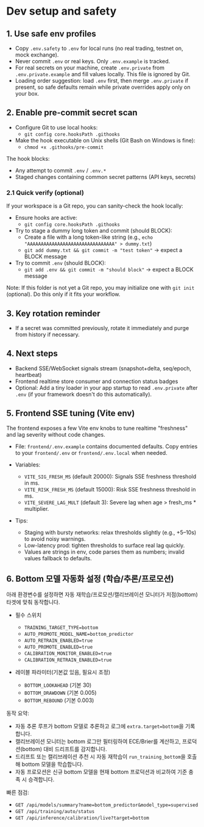 # Dev setup and safety

## 1. Use safe env profiles
- Copy `.env.safety` to `.env` for local runs (no real trading, testnet on, mock exchange).
- Never commit `.env` or real keys. Only `.env.example` is tracked.
- For real secrets on your machine, create `.env.private` from `.env.private.example` and fill values locally. This file is ignored by Git.
- Loading order suggestion: load `.env` first, then merge `.env.private` if present, so safe defaults remain while private overrides apply only on your box.

## 2. Enable pre-commit secret scan
- Configure Git to use local hooks:
  - `git config core.hooksPath .githooks`
- Make the hook executable on Unix shells (Git Bash on Windows is fine):
  - `chmod +x .githooks/pre-commit`

The hook blocks:
- Any attempt to commit `.env` / `.env.*`
- Staged changes containing common secret patterns (API keys, secrets)

### 2.1 Quick verify (optional)
If your workspace is a Git repo, you can sanity-check the hook locally:

- Ensure hooks are active:
  - `git config core.hooksPath .githooks`
- Try to stage a dummy long token and commit (should BLOCK):
  - Create a file with a long token-like string (e.g., `echo "AAAAAAAAAAAAAAAAAAAAAAAAAAAAAAAA" > dummy.txt`)
  - `git add dummy.txt && git commit -m "test token"` → expect a BLOCK message
- Try to commit `.env` (should BLOCK):
  - `git add .env && git commit -m "should block"` → expect a BLOCK message

Note: If this folder is not yet a Git repo, you may initialize one with `git init` (optional). Do this only if it fits your workflow.

## 3. Key rotation reminder
- If a secret was committed previously, rotate it immediately and purge from history if necessary.

## 4. Next steps
- Backend SSE/WebSocket signals stream (snapshot+delta, seq/epoch, heartbeat)
- Frontend realtime store consumer and connection status badges
 - Optional: Add a tiny loader in your app startup to read `.env.private` after `.env` (if your framework doesn't do this automatically).

## 5. Frontend SSE tuning (Vite env)
The frontend exposes a few Vite env knobs to tune realtime "freshness" and lag severity without code changes.

- File: `frontend/.env.example` contains documented defaults. Copy entries to your `frontend/.env` or `frontend/.env.local` when needed.

- Variables:
  - `VITE_SIG_FRESH_MS` (default 20000): Signals SSE freshness threshold in ms.
  - `VITE_RISK_FRESH_MS` (default 15000): Risk SSE freshness threshold in ms.
  - `VITE_SEVERE_LAG_MULT` (default 3): Severe lag when age > fresh_ms * multiplier.

- Tips:
  - Staging with bursty networks: relax thresholds slightly (e.g., +5–10s) to avoid noisy warnings.
  - Low-latency prod: tighten thresholds to surface real lag quickly.
  - Values are strings in env, code parses them as numbers; invalid values fallback to defaults.

## 6. Bottom 모델 자동화 설정 (학습/추론/프로모션)

아래 환경변수를 설정하면 자동 재학습/프로모션/캘리브레이션 모니터가 저점(bottom) 타겟에 맞춰 동작합니다.

- 필수 스위치
  - `TRAINING_TARGET_TYPE=bottom`
  - `AUTO_PROMOTE_MODEL_NAME=bottom_predictor`
  - `AUTO_RETRAIN_ENABLED=true`
  - `AUTO_PROMOTE_ENABLED=true`
  - `CALIBRATION_MONITOR_ENABLED=true`
  - `CALIBRATION_RETRAIN_ENABLED=true`

- 레이블 파라미터(기본값 있음, 필요시 조정)
  - `BOTTOM_LOOKAHEAD` (기본 30)
  - `BOTTOM_DRAWDOWN` (기본 0.005)
  - `BOTTOM_REBOUND` (기본 0.003)

동작 요약:
- 자동 추론 루프가 bottom 모델로 추론하고 로그에 `extra.target=bottom`을 기록합니다.
- 캘리브레이션 모니터는 bottom 로그만 필터링하여 ECE/Brier를 계산하고, 프로덕션(bottom) 대비 드리프트를 감지합니다.
- 드리프트 또는 캘리브레이션 추천 시 자동 재학습이 `run_training_bottom`을 호출해 bottom 모델을 학습합니다.
- 자동 프로모션은 신규 bottom 모델을 현재 bottom 프로덕션과 비교하여 기준 충족 시 승격합니다.

빠른 점검:
- `GET /api/models/summary?name=bottom_predictor&model_type=supervised`
- `GET /api/training/auto/status`
- `GET /api/inference/calibration/live?target=bottom`

